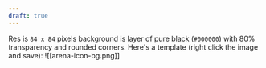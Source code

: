 ```yaml
---
draft: true
---
```

Res is `84 x 84` pixels
background is layer of pure black (`#000000`) with 80% transparency and rounded corners.
Here's a template (right click the image and save):
![[arena-icon-bg.png]]